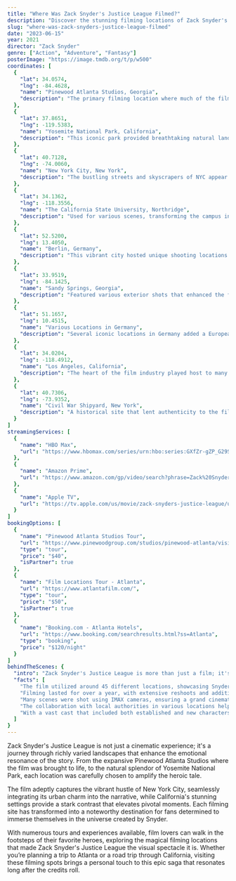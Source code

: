 ```yaml
---
title: "Where Was Zack Snyder's Justice League Filmed?"
description: "Discover the stunning filming locations of Zack Snyder's Justice League, where the fate of the world was shaped against breathtaking backdrops in this epic superhero saga."
slug: "where-was-zack-snyders-justice-league-filmed"
date: "2023-06-15"
year: 2021
director: "Zack Snyder"
genre: ["Action", "Adventure", "Fantasy"]
posterImage: "https://image.tmdb.org/t/p/w500"
coordinates: [
  { 
    "lat": 34.0574, 
    "lng": -84.4628, 
    "name": "Pinewood Atlanta Studios, Georgia", 
    "description": "The primary filming location where much of the film's interior scenes were meticulously crafted."
  },
  { 
    "lat": 37.8651, 
    "lng": -119.5383, 
    "name": "Yosemite National Park, California", 
    "description": "This iconic park provided breathtaking natural landscapes seen during pivotal moments in the film."
  },
  { 
    "lat": 40.7128, 
    "lng": -74.0060, 
    "name": "New York City, New York", 
    "description": "The bustling streets and skyscrapers of NYC appear as the urban playground for DC’s superheroes."
  },
  { 
    "lat": 34.1362, 
    "lng": -118.3556, 
    "name": "The California State University, Northridge", 
    "description": "Used for various scenes, transforming the campus into a hub of action and drama."
  },
  { 
    "lat": 52.5200, 
    "lng": 13.4050, 
    "name": "Berlin, Germany", 
    "description": "This vibrant city hosted unique shooting locations that contributed to the film's global appeal."
  },
  { 
    "lat": 33.9519, 
    "lng": -84.1425, 
    "name": "Sandy Springs, Georgia", 
    "description": "Featured various exterior shots that enhanced the film's dynamic story arc."
  },
  { 
    "lat": 51.1657, 
    "lng": 10.4515, 
    "name": "Various Locations in Germany", 
    "description": "Several iconic locations in Germany added a European flair to the superhero saga."
  },
  { 
    "lat": 34.0204, 
    "lng": -118.4912, 
    "name": "Los Angeles, California", 
    "description": "The heart of the film industry played host to many of the film's most visually stunning sequences."
  },
  { 
    "lat": 40.7306, 
    "lng": -73.9352, 
    "name": "Civil War Shipyard, New York", 
    "description": "A historical site that lent authenticity to the film’s dramatic moments."
  }
]
streamingServices: [
  {
    "name": "HBO Max",
    "url": "https://www.hbomax.com/series/urn:hbo:series:GXfZr-gZP_G29S4EAAAABs"
  },
  {
    "name": "Amazon Prime",
    "url": "https://www.amazon.com/gp/video/search?phrase=Zack%20Snyders%20Justice%20League"
  },
  {
    "name": "Apple TV",
    "url": "https://tv.apple.com/us/movie/zack-snyders-justice-league/umc.cmc.70vpj98m4y8kflmn0tdlrp9iw"
  }
]
bookingOptions: [
  {
    "name": "Pinewood Atlanta Studios Tour",
    "url": "https://www.pinewoodgroup.com/studios/pinewood-atlanta/visit-us/",
    "type": "tour",
    "price": "$40",
    "isPartner": true
  },
  {
    "name": "Film Locations Tour - Atlanta",
    "url": "https://www.atlantafilm.com/",
    "type": "tour",
    "price": "$50",
    "isPartner": true
  },
  {
    "name": "Booking.com - Atlanta Hotels",
    "url": "https://www.booking.com/searchresults.html?ss=Atlanta",
    "type": "booking",
    "price": "$120/night"
  }
]
behindTheScenes: {
  "intro": "Zack Snyder's Justice League is more than just a film; it's a passionate reimagining of a beloved superhero team, meticulously captured across a variety of breathtaking locations. The combination of urban landscapes and stunning natural beauty enhances the storyline while doing justice to the iconic characters we know and love.",
  "facts": [
    "The film utilized around 45 different locations, showcasing Snyder's vision through diverse and visually stunning backdrops.",
    "Filming lasted for over a year, with extensive reshoots and additional photography to perfect the director's vision.",
    "Many scenes were shot using IMAX cameras, ensuring a grand cinematic experience that maximized the film's visual appeal.",
    "The collaboration with local authorities in various locations helped create dynamic scenes that resonated with fans worldwide.",
    "With a vast cast that included both established and new characters, coordinating shoots across various locations was a significant logistical challenge."
  ]
}
---
```


<ZackSnydersJusticeLeagueGuide />

Zack Snyder's Justice League is not just a cinematic experience; it's a journey through richly varied landscapes that enhance the emotional resonance of the story. From the expansive Pinewood Atlanta Studios where the film was brought to life, to the natural splendor of Yosemite National Park, each location was carefully chosen to amplify the heroic tale.

The film adeptly captures the vibrant hustle of New York City, seamlessly integrating its urban charm into the narrative, while California's stunning settings provide a stark contrast that elevates pivotal moments. Each filming site has transformed into a noteworthy destination for fans determined to immerse themselves in the universe created by Snyder.

With numerous tours and experiences available, film lovers can walk in the footsteps of their favorite heroes, exploring the magical filming locations that made Zack Snyder's Justice League the visual spectacle it is. Whether you’re planning a trip to Atlanta or a road trip through California, visiting these filming spots brings a personal touch to this epic saga that resonates long after the credits roll.